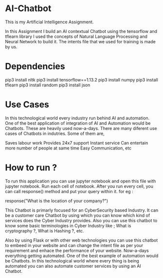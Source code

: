 # AI-Chatbot
This is my Artificial Intelligence Assignment.

In this Assignment I build an AI contextual Chatbot using the tensorflow and tflearn library I used the concepts of Natural Language Processing and Neural Network to build it. The intents file that we used for training is made by us.

# Dependencies
pip3 install nltk
pip3 install tensorflow==1.13.2
pip3 install numpy
pip3 install tflearn
pip3 install random
pip3 install json

# Use Cases
In this technological world every industry run behind AI and automation. One of the best application of integration of AI and Automation would be Chatbots. These are heavily used now-a-days. There are many diferent use cases of Chatbots in indutries. Some of them are,

Saves labour work
Provides 24x7 support
Instant service
Can entertain more number of people at same time
Easy Communication, etc

# How to run ?
To run this application you can use jupyter notebook and open this file with jupyter notebook. Run each cell of notebook. After you run every cell, you can call response() method and put your query within it. for eg :

response("What is the location of your company?")

This Chatbot is primarly focused for an CyberSecurity based Industry. It can be a customer care Chatbot by using which you can know which kind of services does the Cyber Industry provides. Also you can use this chatbot to know some basic terminologies in Cyber Industry like ; What is cryptography ?, What is Hashing ?, etc.

Also by using Flask or with other web technologies you can use this chatbot to embeed in your website and can change the intent file as per your requirement and enhace the performance of your website. Now-a-days everything getting automated. One of the best example of automation would be Chatbots. In this technological world where every thing is being automated you can also automate customer services by using an AI Chatbot.
